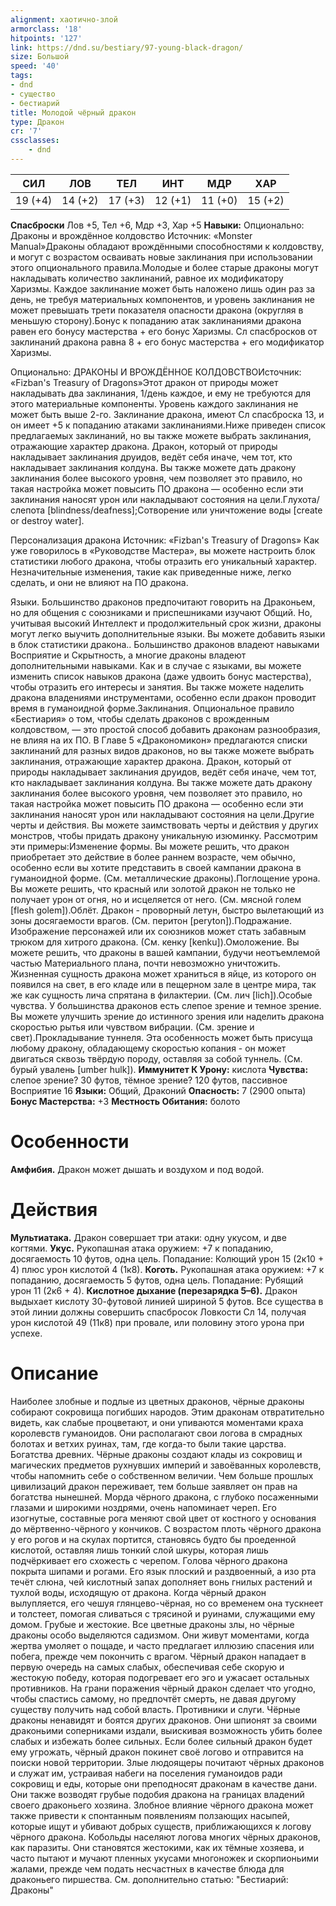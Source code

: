 ```yaml
---
alignment: хаотично-злой
armorclass: '18'
hitpoints: '127'
link: https://dnd.su/bestiary/97-young-black-dragon/
size: Большой
speed: '40'
tags:
- dnd
- существо
- бестиарий
title: Молодой чёрный дракон
type: Дракон
cr: '7'
cssclasses:
    - dnd
---
```



| СИЛ | ЛОВ | ТЕЛ | ИНТ | МДР | ХАР |
|---|---|---|---|---|---|
| 19 (+4) | 14 (+2) | 17 (+3) | 12 (+1) | 11 (+0) | 15 (+2) |
**Спасброски** Лов +5, Тел +6, Мдр +3, Хар +5
**Навыки:** Опционально: Драконы и врождённое колдовство
Источник: «Monster Manual»Драконы обладают врождёнными способностями к колдовству, и могут с возрастом осваивать новые заклинания при использовании этого опционального правила.Молодые и более старые драконы могут накладывать количество заклинаний, равное их модификатору Харизмы. Каждое заклинание может быть наложено лишь один раз за день, не требуя материальных компонентов, и уровень заклинания не может превышать трети показателя опасности дракона (округляя в меньшую сторону).Бонус к попаданию атак заклинаниями дракона равен его бонусу мастерства + его бонус Харизмы. Сл спасбросков от заклинаний дракона равна 8 + его бонус мастерства + его модификатор Харизмы.

Опционально: ДРАКОНЫ И ВРОЖДЁННОЕ КОЛДОВСТВОИсточник: «Fizban's Treasury of Dragons»Этот дракон от природы может накладывать два заклинания, 1/день каждое, и ему не требуются для этого материальные компоненты. Уровень каждого заклинания не может быть выше 2-го. Заклинание дракона, имеют Сл спасброска 13, и он имеет +5 к попаданию атаками заклинаниями.Ниже приведен список предлагаемых заклинаний, но вы также можете выбрать заклинания, отражающие характер дракона. Дракон, который от природы накладывает заклинания друидов, ведёт себя иначе, чем тот, кто накладывает заклинания колдуна. Вы также можете дать дракону заклинания более высокого уровня, чем позволяет это правило, но такая настройка может повысить ПО дракона — особенно если эти заклинания наносят урон или накладывают состояния на цели.Глухота/слепота [blindness/deafness];Сотворение или уничтожение воды [create or destroy water].

Персонализация дракона
Источник: «Fizban's Treasury of Dragons»
Как уже говорилось в «Руководстве Мастера», вы можете настроить блок статистики любого дракона, чтобы отразить его уникальный характер. Незначительные изменения, такие как приведенные ниже, легко сделать, и они не влияют на ПО дракона.

Языки. Большинство драконов предпочитают говорить на Драконьем, но для общения с союзниками и приспешниками изучают Общий. Но, учитывая высокий Интеллект и продолжительный срок жизни, драконы могут легко выучить дополнительные языки. Вы можете добавить языки в блок статистики дракона.. Большинство драконов владеют навыками Восприятие и Скрытность, а многие драконы владеют дополнительными навыками. Как и в случае с языками, вы можете изменить список навыков дракона (даже удвоить бонус мастерства), чтобы отразить его интересы и занятия. Вы также можете наделить дракона владениями инструментами, особенно если дракон проводит время в гуманоидной форме.Заклинания. Опциональное правило «Бестиария» о том, чтобы сделать драконов с врожденным колдовством, — это простой способ добавить драконам разнообразия, не влияя на их ПО. В Главе 5 «Дракономикон» предлагаются списки заклинаний для разных видов драконов, но вы также можете выбрать заклинания, отражающие характер дракона. Дракон, который от природы накладывает заклинания друидов, ведёт себя иначе, чем тот, кто накладывает заклинания колдуна. Вы также можете дать дракону заклинания более высокого уровня, чем позволяет это правило, но такая настройка может повысить ПО дракона — особенно если эти заклинания наносят урон или накладывают состояния на цели.Другие черты и действия. Вы можете заимствовать черты и действия у других монстров, чтобы придать дракону уникальную изюминку. Рассмотрим эти примеры:Изменение формы. Вы можете решить, что дракон приобретает это действие в более раннем возрасте, чем обычно, особенно если вы хотите представить в своей кампании дракона в гуманоидной форме. (См. металлические драконы).Поглощение урона. Вы можете решить, что красный или золотой дракон не только не получает урон от огня, но и исцеляется от него. (См. мясной голем [flesh golem]).Облёт. Дракон - проворный летун, быстро вылетающий из зоны досягаемости врагов. (См. перитон [peryton]).Подражание. Изображение персонажей или их союзников может стать забавным трюком для хитрого дракона. (См. кенку [kenku]).Омоложение. Вы можете решить, что драконы в вашей кампании, будучи неотъемлемой частью Материального плана, почти невозможно уничтожить. Жизненная сущность дракона может храниться в яйце, из которого он появился на свет, в его кладе или в пещерном зале в центре мира, так же как сущность лича спрятана в филактерии. (См. лич [lich]).Особые чувства. У большинства драконов есть слепое зрение и темное зрение. Вы можете улучшить зрение до истинного зрения или наделить дракона скоростью рытья или чувством вибрации. (См. зрение и свет).Прокладывание туннеля.  Эта особенность может быть присуща любому дракону, обладающему скоростью копания - он может двигаться сквозь твёрдую породу, оставляя за собой туннель. (См. бурый увалень [umber hulk]).
**Иммунитет К Урону:** кислота
**Чувства:** слепое зрение? 30 футов, тёмное зрение? 120 футов, пассивное Восприятие 16
**Языки:** Общий, Драконий
**Опасность:** 7 (2900 опыта)
**Бонус Мастерства:** +3
**Местность Обитания:** болото


# Особенности
**Амфибия.** Дракон может дышать и воздухом и под водой.


# Действия
**Мультиатака.** Дракон совершает три атаки: одну укусом, и две когтями.
**Укус.** Рукопашная атака оружием: +7 к попаданию, досягаемость 10 футов, одна цель. Попадание: Колющий урон 15 (2к10 + 4) плюс урон кислотой 4 (1к8).
**Коготь.** Рукопашная атака оружием: +7 к попаданию, досягаемость 5 футов, одна цель. Попадание: Рубящий урон 11 (2к6 + 4).
**Кислотное дыхание (перезарядка 5–6).** Дракон выдыхает кислоту 30-футовой линией шириной 5 футов. Все существа в этой линии должны совершить спасбросок Ловкости Сл 14, получая урон кислотой 49 (11к8) при провале, или половину этого урона при успехе.


# Описание
Наиболее злобные и подлые из цветных драконов, чёрные драконы собирают сокровища погибших народов. Этим драконам отвратительно видеть, как слабые процветают, и они упиваются моментами краха королевств гуманоидов. Они располагают свои логова в смрадных болотах и ветхих руинах, там, где когда-то были такие царства. Богатства древних. Чёрные драконы создают клады из сокровищ и магических предметов рухнувших империй и завоёванных королевств, чтобы напомнить себе о собственном величии. Чем больше прошлых цивилизаций дракон переживает, тем больше заявляет он прав на богатства нынешней. Морда чёрного дракона, с глубоко посаженными глазами и широкими ноздрями, очень напоминает череп. Его изогнутые, составные рога меняют свой цвет от костного у основания до мёртвенно-чёрного у кончиков. С возрастом плоть чёрного дракона у его рогов и на скулах портится, становясь будто бы проеденной кислотой, оставляя лишь тонкий слой шкуры, которая лишь подчёркивает его схожесть с черепом. Голова чёрного дракона покрыта шипами и рогами. Его язык плоский и раздвоенный, а изо рта течёт слюна, чей кислотный запах дополняет вонь гнилых растений и тухлой воды, исходящую от дракона. Когда чёрный дракон вылупляется, его чешуя глянцево-чёрная, но со временем она тускнеет и толстеет, помогая сливаться с трясиной и руинами, служащими ему домом. Грубые и жестокие. Все цветные драконы злы, но чёрные драконы особо выделяются садизмом. Они живут моментами, когда жертва умоляет о пощаде, и часто предлагает иллюзию спасения или побега, прежде чем покончить с врагом. Чёрный дракон нападает в первую очередь на самых слабых, обеспечивая себе скорую и жестокую победу, которая подогревает его эго и ужасает остальных противников. На грани поражения чёрный дракон сделает что угодно, чтобы спастись самому, но предпочтёт смерть, не давая другому существу получить над собой власть. Противники и слуги. Чёрные драконы ненавидят и боятся других драконов. Они шпионят за своими драконьими соперниками издали, выискивая возможность убить более слабых и избежать более сильных. Если более сильный дракон будет ему угрожать, чёрный дракон покинет своё логово и отправится на поиски новой территории. Злые людоящеры почитают чёрных драконов и служат им, устраивая набеги на поселения гуманоидов ради сокровищ и еды, которые они преподносят драконам в качестве дани. Они также возводят грубые подобия дракона на границах владений своего драконьего хозяина. Злобное влияние чёрного дракона может также привести к спонтанным появлениям ползающих насыпей, которые ищут и убивают добрых существ, приближающихся к логову чёрного дракона. Кобольды населяют логова многих чёрных драконов, как паразиты. Они становятся жестокими, как их тёмные хозяева, и часто пытают и мучают пленных укусами многоножек и скорпионьими жалами, прежде чем подать несчастных в качестве блюда для драконьего пиршества. См. дополнительно статью: "Бестиарий: Драконы"